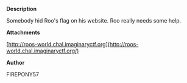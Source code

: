 **Description**

Somebody hid Roo's flag on his website. Roo really needs some help.

**Attachments**

[http://roos-world.chal.imaginaryctf.org](http://roos-world.chal.imaginaryctf.org/)

**Author**

FIREPONY57